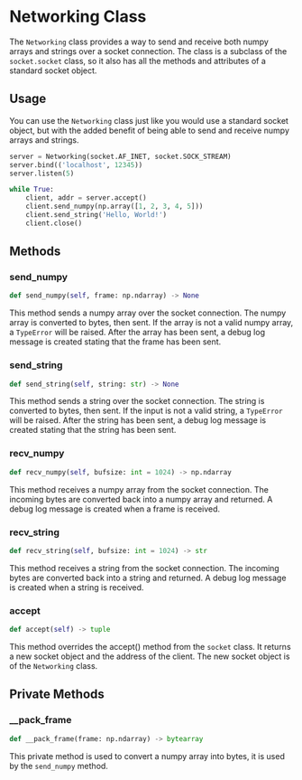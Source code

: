 # Networking Class

The `Networking` class provides a way to send and receive both numpy arrays and strings over a socket connection. The class is a subclass of the `socket.socket` class, so it also has all the methods and attributes of a standard socket object.

## Usage

You can use the `Networking` class just like you would use a standard socket object, but with the added benefit of being able to send and receive numpy arrays and strings.

```python
server = Networking(socket.AF_INET, socket.SOCK_STREAM)
server.bind(('localhost', 12345))
server.listen(5)

while True:
    client, addr = server.accept()
    client.send_numpy(np.array([1, 2, 3, 4, 5]))
    client.send_string('Hello, World!')
    client.close()
```

## Methods

### send_numpy

```python
def send_numpy(self, frame: np.ndarray) -> None
```

This method sends a numpy array over the socket connection. The numpy array is converted to bytes, then sent. If the array is not a valid numpy array, a `TypeError` will be raised. After the array has been sent, a debug log message is created stating that the frame has been sent.

### send_string

```python
def send_string(self, string: str) -> None
```

This method sends a string over the socket connection. The string is converted to bytes, then sent. If the input is not a valid string, a `TypeError` will be raised. After the string has been sent, a debug log message is created stating that the string has been sent.

### recv_numpy

```python
def recv_numpy(self, bufsize: int = 1024) -> np.ndarray
```

This method receives a numpy array from the socket connection. The incoming bytes are converted back into a numpy array and returned. A debug log message is created when a frame is received.

### recv_string

```python
def recv_string(self, bufsize: int = 1024) -> str
```

This method receives a string from the socket connection. The incoming bytes are converted back into a string and returned. A debug log message is created when a string is received.

### accept

```python
def accept(self) -> tuple
```

This method overrides the accept() method from the `socket` class. It returns a new socket object and the address of the client. The new socket object is of the `Networking` class.

## Private Methods

### __pack_frame

```python
def __pack_frame(frame: np.ndarray) -> bytearray
```

This private method is used to convert a numpy array into bytes, it is used by the `send_numpy` method.